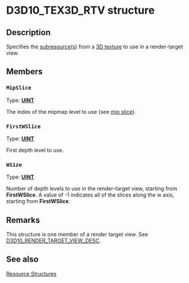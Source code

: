 # D3D10_TEX3D_RTV structure

## Description

Specifies the [subresource(s)](https://learn.microsoft.com/windows/desktop/direct3d10/d3d10-graphics-programming-guide-resources-types) from a [3D texture](https://learn.microsoft.com/windows/desktop/direct3d10/d3d10-graphics-programming-guide-resources-types) to use in a render-target view.

## Members

### `MipSlice`

Type: **[UINT](https://learn.microsoft.com/windows/desktop/WinProg/windows-data-types)**

The index of the mipmap level to use (see [mip slice](https://learn.microsoft.com/windows/desktop/direct3d10/d3d10-graphics-programming-guide-resources-types)).

### `FirstWSlice`

Type: **[UINT](https://learn.microsoft.com/windows/desktop/WinProg/windows-data-types)**

First depth level to use.

### `WSize`

Type: **[UINT](https://learn.microsoft.com/windows/desktop/WinProg/windows-data-types)**

Number of depth levels to use in the render-target view, starting from **FirstWSlice**. A value of -1 indicates all of the slices along the w axis, starting from **FirstWSlice**.

## Remarks

This structure is one member of a render target view. See [D3D10_RENDER_TARGET_VIEW_DESC](https://learn.microsoft.com/windows/desktop/api/d3d10/ns-d3d10-d3d10_render_target_view_desc).

## See also

[Resource Structures](https://learn.microsoft.com/windows/desktop/direct3d10/d3d10-graphics-reference-resource-structures)